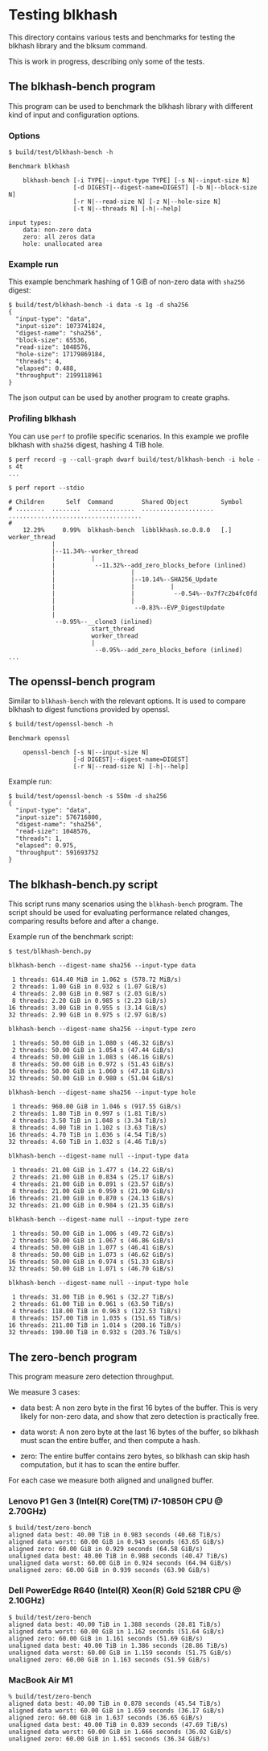 <!--
SPDX-FileCopyrightText: Red Hat Inc
SPDX-License-Identifier: LGPL-2.1-or-later
-->

# Testing blkhash

This directory contains various tests and benchmarks for testing the
blkhash library and the blksum command.

This is work in progress, describing only some of the tests.

## The blkhash-bench program

This program can be used to benchmark the blkhash library with different
kind of input and configuration options.

### Options

    $ build/test/blkhash-bench -h

    Benchmark blkhash

        blkhash-bench [-i TYPE|--input-type TYPE] [-s N|--input-size N]
                      [-d DIGEST|--digest-name=DIGEST] [-b N|--block-size N]
                      [-r N|--read-size N] [-z N|--hole-size N]
                      [-t N|--threads N] [-h|--help]

    input types:
        data: non-zero data
        zero: all zeros data
        hole: unallocated area

### Example run

This example benchmark hashing of 1 GiB of non-zero data with `sha256`
digest:

    $ build/test/blkhash-bench -i data -s 1g -d sha256
    {
      "input-type": "data",
      "input-size": 1073741824,
      "digest-name": "sha256",
      "block-size": 65536,
      "read-size": 1048576,
      "hole-size": 17179869184,
      "threads": 4,
      "elapsed": 0.488,
      "throughput": 2199118961
    }

The json output can be used by another program to create graphs.

### Profiling blkhash

You can use `perf` to profile specific scenarios. In this example we
profile blkhash with `sha256` digest, hashing 4 TiB hole.

    $ perf record -g --call-graph dwarf build/test/blkhash-bench -i hole -s 4t
    ...

    $ perf report --stdio

    # Children      Self  Command        Shared Object         Symbol
    # ........  ........  .............  ....................  .....................................
    #
        12.29%     0.99%  blkhash-bench  libblkhash.so.0.8.0   [.] worker_thread
                |
                |--11.34%--worker_thread
                |          |
                |           --11.32%--add_zero_blocks_before (inlined)
                |                     |
                |                     |--10.14%--SHA256_Update
                |                     |          |
                |                     |           --0.54%--0x7f7c2b4fc0fd
                |                     |
                |                      --0.83%--EVP_DigestUpdate
                |
                 --0.95%--__clone3 (inlined)
                           start_thread
                           worker_thread
                           |
                            --0.95%--add_zero_blocks_before (inlined)
    ...

## The openssl-bench program

Similar to `blkhash-bench` with the relevant options. It is used to
compare blkhash to digest functions provided by openssl.

    $ build/test/openssl-bench -h

    Benchmark openssl

        openssl-bench [-s N|--input-size N]
                      [-d DIGEST|--digest-name=DIGEST]
                      [-r N|--read-size N] [-h|--help]

Example run:

    $ build/test/openssl-bench -s 550m -d sha256
    {
      "input-type": "data",
      "input-size": 576716800,
      "digest-name": "sha256",
      "read-size": 1048576,
      "threads": 1,
      "elapsed": 0.975,
      "throughput": 591693752
    }

## The blkhash-bench.py script

This script runs many scenarios using the `blkhash-bench` program.
The script should be used for evaluating performance related changes,
comparing results before and after a change.

Example run of the benchmark script:

    $ test/blkhash-bench.py

    blkhash-bench --digest-name sha256 --input-type data

     1 threads: 614.40 MiB in 1.062 s (578.72 MiB/s)
     2 threads: 1.00 GiB in 0.932 s (1.07 GiB/s)
     4 threads: 2.00 GiB in 0.987 s (2.03 GiB/s)
     8 threads: 2.20 GiB in 0.985 s (2.23 GiB/s)
    16 threads: 3.00 GiB in 0.955 s (3.14 GiB/s)
    32 threads: 2.90 GiB in 0.975 s (2.97 GiB/s)

    blkhash-bench --digest-name sha256 --input-type zero

     1 threads: 50.00 GiB in 1.080 s (46.32 GiB/s)
     2 threads: 50.00 GiB in 1.054 s (47.44 GiB/s)
     4 threads: 50.00 GiB in 1.083 s (46.16 GiB/s)
     8 threads: 50.00 GiB in 0.972 s (51.43 GiB/s)
    16 threads: 50.00 GiB in 1.060 s (47.18 GiB/s)
    32 threads: 50.00 GiB in 0.980 s (51.04 GiB/s)

    blkhash-bench --digest-name sha256 --input-type hole

     1 threads: 960.00 GiB in 1.046 s (917.55 GiB/s)
     2 threads: 1.80 TiB in 0.997 s (1.81 TiB/s)
     4 threads: 3.50 TiB in 1.048 s (3.34 TiB/s)
     8 threads: 4.00 TiB in 1.102 s (3.63 TiB/s)
    16 threads: 4.70 TiB in 1.036 s (4.54 TiB/s)
    32 threads: 4.60 TiB in 1.032 s (4.46 TiB/s)

    blkhash-bench --digest-name null --input-type data

     1 threads: 21.00 GiB in 1.477 s (14.22 GiB/s)
     2 threads: 21.00 GiB in 0.834 s (25.17 GiB/s)
     4 threads: 21.00 GiB in 0.891 s (23.57 GiB/s)
     8 threads: 21.00 GiB in 0.959 s (21.90 GiB/s)
    16 threads: 21.00 GiB in 0.870 s (24.13 GiB/s)
    32 threads: 21.00 GiB in 0.984 s (21.35 GiB/s)

    blkhash-bench --digest-name null --input-type zero

     1 threads: 50.00 GiB in 1.006 s (49.72 GiB/s)
     2 threads: 50.00 GiB in 1.067 s (46.86 GiB/s)
     4 threads: 50.00 GiB in 1.077 s (46.41 GiB/s)
     8 threads: 50.00 GiB in 1.073 s (46.62 GiB/s)
    16 threads: 50.00 GiB in 0.974 s (51.33 GiB/s)
    32 threads: 50.00 GiB in 1.071 s (46.70 GiB/s)

    blkhash-bench --digest-name null --input-type hole

     1 threads: 31.00 TiB in 0.961 s (32.27 TiB/s)
     2 threads: 61.00 TiB in 0.961 s (63.50 TiB/s)
     4 threads: 118.00 TiB in 0.963 s (122.53 TiB/s)
     8 threads: 157.00 TiB in 1.035 s (151.65 TiB/s)
    16 threads: 211.00 TiB in 1.014 s (208.16 TiB/s)
    32 threads: 190.00 TiB in 0.932 s (203.76 TiB/s)

## The zero-bench program

This program measure zero detection throughput.

We measure 3 cases:

- data best: A non zero byte in the first 16 bytes of the buffer. This
  is very likely for non-zero data, and show that zero detection is
  practically free.

- data worst: A non zero byte at the last 16 bytes of the buffer, so
  blkhash must scan the entire buffer, and then compute a hash.

- zero: The entire buffer contains zero bytes, so blkhash can
  skip hash computation, but it has to scan the entire buffer.

For each case we measure both aligned and unaligned buffer.

### Lenovo P1 Gen 3 (Intel(R) Core(TM) i7-10850H CPU @ 2.70GHz)

    $ build/test/zero-bench
    aligned data best: 40.00 TiB in 0.983 seconds (40.68 TiB/s)
    aligned data worst: 60.00 GiB in 0.943 seconds (63.65 GiB/s)
    aligned zero: 60.00 GiB in 0.929 seconds (64.58 GiB/s)
    unaligned data best: 40.00 TiB in 0.988 seconds (40.47 TiB/s)
    unaligned data worst: 60.00 GiB in 0.924 seconds (64.94 GiB/s)
    unaligned zero: 60.00 GiB in 0.939 seconds (63.90 GiB/s)

### Dell PowerEdge R640 (Intel(R) Xeon(R) Gold 5218R CPU @ 2.10GHz)

    $ build/test/zero-bench
    aligned data best: 40.00 TiB in 1.388 seconds (28.81 TiB/s)
    aligned data worst: 60.00 GiB in 1.162 seconds (51.64 GiB/s)
    aligned zero: 60.00 GiB in 1.161 seconds (51.69 GiB/s)
    unaligned data best: 40.00 TiB in 1.386 seconds (28.86 TiB/s)
    unaligned data worst: 60.00 GiB in 1.159 seconds (51.75 GiB/s)
    unaligned zero: 60.00 GiB in 1.163 seconds (51.59 GiB/s)

### MacBook Air M1

    % build/test/zero-bench
    aligned data best: 40.00 TiB in 0.878 seconds (45.54 TiB/s)
    aligned data worst: 60.00 GiB in 1.659 seconds (36.17 GiB/s)
    aligned zero: 60.00 GiB in 1.637 seconds (36.65 GiB/s)
    unaligned data best: 40.00 TiB in 0.839 seconds (47.69 TiB/s)
    unaligned data worst: 60.00 GiB in 1.666 seconds (36.02 GiB/s)
    unaligned zero: 60.00 GiB in 1.651 seconds (36.34 GiB/s)
